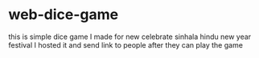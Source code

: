 # web-dice-game
this is simple dice game I made for new celebrate sinhala hindu new year festival I hosted it and send link to people after they can play the game
